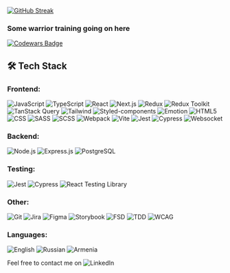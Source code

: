 [![GitHub Streak](https://streak-stats.demolab.com/?user=OgArustamian)](https://git.io/streak-stats)

### Some warrior training going on here
[![Codewars Badge](https://www.codewars.com/users/OgArustamian/badges/large)](https://www.codewars.com/users/OgArustamian)

## 🛠 Tech Stack

### Frontend:
![JavaScript](https://img.shields.io/badge/-JavaScript-F7DF1E?style=flat&logo=javascript&logoColor=black) ![TypeScript](https://img.shields.io/badge/-TypeScript-3178C6?style=flat&logo=typescript&logoColor=white) ![React](https://img.shields.io/badge/-React-61DAFB?style=flat&logo=react&logoColor=black) ![Next.js](https://img.shields.io/badge/-Next.js-000000?style=flat&logo=next.js&logoColor=white) ![Redux](https://img.shields.io/badge/-Redux-764ABC?style=flat&logo=redux&logoColor=white) ![Redux Toolkit](https://img.shields.io/badge/-Redux%20Toolkit-764ABC?style=flat&logo=redux&logoColor=white) ![TanStack Query](https://img.shields.io/badge/-TanStack%20Query-00A9E0?style=flat&logo=redux&logoColor=white) ![Tailwind](https://img.shields.io/badge/-Tailwind-38B2AC?style=flat&logo=tailwindcss&logoColor=white) ![Styled-components](https://img.shields.io/badge/-Styled%20Components-DB7093?style=flat&logo=styled-components&logoColor=white) ![Emotion](https://img.shields.io/badge/-Emotion-DB7093?style=flat&logo=emotion&logoColor=white) ![HTML5](https://img.shields.io/badge/-HTML5-E34F26?style=flat&logo=html5&logoColor=white) ![CSS](https://img.shields.io/badge/-CSS-1572B6?style=flat&logo=css3&logoColor=white) ![SASS](https://img.shields.io/badge/-SASS-CC6699?style=flat&logo=sass&logoColor=white) ![SCSS](https://img.shields.io/badge/-SCSS-CC6699?style=flat&logo=sass&logoColor=white) ![Webpack](https://img.shields.io/badge/-Webpack-8DD6F9?style=flat&logo=webpack&logoColor=black) ![Vite](https://img.shields.io/badge/-Vite-646CFF?style=flat&logo=vite&logoColor=white) ![Jest](https://img.shields.io/badge/-Jest-C21325?style=flat&logo=jest&logoColor=white) ![Cypress](https://img.shields.io/badge/-Cypress-17202C?style=flat&logo=cypress&logoColor=white) ![Websocket](https://img.shields.io/badge/-Websocket-1A74E2?style=flat&logo=websocket&logoColor=white)

### Backend:
![Node.js](https://img.shields.io/badge/-Node.js-339933?style=flat&logo=node.js&logoColor=white) ![Express.js](https://img.shields.io/badge/-Express.js-000000?style=flat&logo=express&logoColor=white) ![PostgreSQL](https://img.shields.io/badge/-PostgreSQL-336791?style=flat&logo=postgresql&logoColor=white)

### Testing:
![Jest](https://img.shields.io/badge/-Jest-C21325?style=flat&logo=jest&logoColor=white) ![Cypress](https://img.shields.io/badge/-Cypress-17202C?style=flat&logo=cypress&logoColor=white) ![React Testing Library](https://img.shields.io/badge/-React%20Testing%20Library-DC1E29?style=flat&logo=react&logoColor=white)

### Other:
![Git](https://img.shields.io/badge/-Git-F05032?style=flat&logo=git&logoColor=white) ![Jira](https://img.shields.io/badge/-Jira-0052CC?style=flat&logo=jira&logoColor=white) ![Figma](https://img.shields.io/badge/-Figma-F24E1E?style=flat&logo=figma&logoColor=white) ![Storybook](https://img.shields.io/badge/-Storybook-FF4785?style=flat&logo=storybook&logoColor=white) ![FSD](https://img.shields.io/badge/-FSD-03A9F4?style=flat&logo=frontend&logoColor=white) ![TDD](https://img.shields.io/badge/-TDD-8B0000?style=flat&logo=test&logoColor=white) ![WCAG](https://img.shields.io/badge/-WCAG-3E8E41?style=flat&logo=accessibility&logoColor=white)

### Languages:
![English](https://img.shields.io/badge/-English-1E7DFF?style=flat&logo=language&logoColor=white) ![Russian](https://img.shields.io/badge/-Russian-4169E1?style=flat&logo=language&logoColor=white) ![Armenia](https://img.shields.io/badge/-Armenian-DA291C?style=flat&logo=language&logoColor=white)

Feel free to contact me on ![LinkedIn](https://img.shields.io/badge/-LinkedIn-0A66C2?style=flat&logo=linkedin&logoColor=white)




